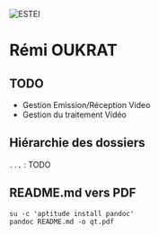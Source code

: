 ![ESTEI](https://raw.github.com/estei-master/segment_SOL/master/PJ/Slide/common/estei.png)

Rémi OUKRAT
============

TODO
----

- Gestion Emission/Réception Video
- Gestion du traitement Vidéo

Hiérarchie des dossiers
----------------------
`...` 
:	TODO

README.md vers PDF
------------------
	su -c 'aptitude install pandoc' 
	pandoc README.md -o qt.pdf


